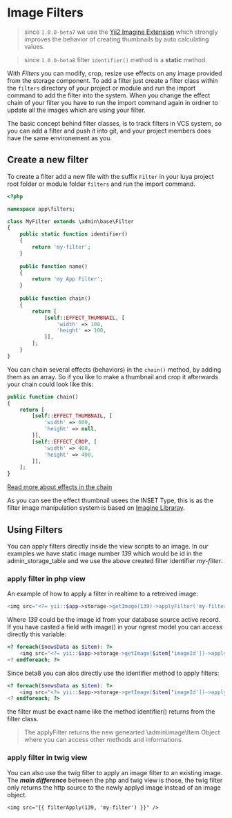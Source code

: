 Image Filters
=======

> since `1.0.0-beta7` we use the [Yii2 Imagine Extension](https://github.com/yiisoft/yii2-imagine) which strongly improves the behavior of creating thumbnails by auto calculating values.

> since `1.0.0-beta8` filter `identifier()` method is a **static** method.

With *Filters* you can modify, crop, resize use effects on any image provided from the storage component. To add a filter just create a filter class within the `filters` directory of your project or module and run the import command to add the filter into the system. When you change the effect chain of your filter you have to run the import command again in ordner to update all the images which are using your filter.

The basic concept behind filter classes, is to track filters in VCS system, so you can add a filter and push it into git, and your project members does have the same environement as you.

Create a new filter
-----------------

To create a filter add a new file with the suffix `Filter` in your luya project root folder or module folder `filters` and run the import command.

```php
<?php

namespace app\filters;

class MyFilter extends \admin\base\Filter
{    
    public static function identifier()
    {
        return 'my-filter';
    }
    
    public function name()
    {
        return 'my App Filter';
    }
    
    public function chain()
    {
        return [
            [self::EFFECT_THUMBNAIL, [
                'width' => 100,
                'height' => 100,
            ]],
        ];
    }
}
```

You can chain several effects (behaviors) in the `chain()` method, by adding them as an array. So if you like to make a thumbnail and crop it afterwards your chain could look like this:

```php
public function chain()
{
    return [
        [self::EFFECT_THUMBNAIL, [
            'width' => 600,
            'height' => null,
        ]],
        [self::EFFECT_CROP, [
            'width' => 400,
            'height' => 400,
        ]],
    ];
}
```

[Read more about effects in the chain](app-filter-effects.md)

As you  can see the effect thumbnail usees the INSET Type, this is as the filter image manipulation system is based on [Imagine Libraray](http://imagine.readthedocs.org).

Using Filters
-------------

You can apply filters directly inside the view scripts to an image. In our examples we have static image number *139* which would be id in the admin_storage_table and we use the above created filter identifier *my-filter*.

### apply filter in php view

An example of how to apply a filter in realtime to a retreived image:

```php
<img src="<?= yii::$app->storage->getImage(139)->applyFilter('my-filter')->source; ?>" border="0" />
```

Where *139* could be the image id from your database source active record. If you have casted a field with image() in your ngrest model you can access directly this variable:

```php
<? foreach($newsData as $item): ?>
    <img src="<?= yii::$app->storage->getImage($item['imageId'])->applyFilter('my-filter')->source; ?>" border="0" />
<? endforeach; ?>
```

Since beta8 you can alos directly use the identifier method to apply filters:

```php
<? foreach($newsData as $item): ?>
    <img src="<?= yii::$app->storage->getImage($item['imageId'])->applyFilter(\app\filters\MyFilter::identifier())->source; ?>" border="0" />
<? endforeach; ?>
```

the filter must be exact name like the method identifier() returns from the filter class.

> The applyFilter returns the new genearted \admin\image\Item Object where you can access other methods and informations.


### apply filter in twig view

You can also use the twig filter to apply an image filter to an existing image. The ***main difference*** between the php and twig view is those, the twig filter only returns the http source to the newly applyd image instead of an image object.

```
<img src="{{ filterApply(139, 'my-filter') }}" />
```
